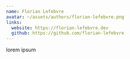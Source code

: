 ```yaml
---
name: Florian Lefebvre
avatar: ~/assets/authors/florian-lefebvre.png
links:
  website: https://florian-lefebvre.dev
  github: https://github.com/florian-lefebvre
---
```


lorem ipsum
